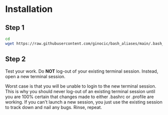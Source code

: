 # Installation
## Step 1
```bash
cd
wget https://raw.githubusercontent.com/ginocic/bash_aliases/main/.bash_aliases
```

## Step 2
Test your work. Do **NOT** log-out of your existing terminal session. Instead, open a new terminal session.

Worst case is that you will be unable to login to the new terminal session. This is why you should never log-out of an existing terminal session until you are 100% certain that changes made to either .bashrc or .profile are working. If you can't launch a new session, you just use the existing session to track down and nail any bugs. Rinse, repeat.
